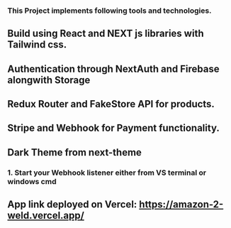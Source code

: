 ### This Project implements following tools and technologies.

## Build using React and NEXT js libraries with Tailwind css.

## Authentication through NextAuth and Firebase alongwith Storage

## Redux Router and FakeStore API for products.

## Stripe and Webhook for Payment functionality.

## Dark Theme from next-theme

### 1. Start your Webhook listener either from VS terminal or windows cmd

## App link deployed on Vercel: https://amazon-2-weld.vercel.app/
